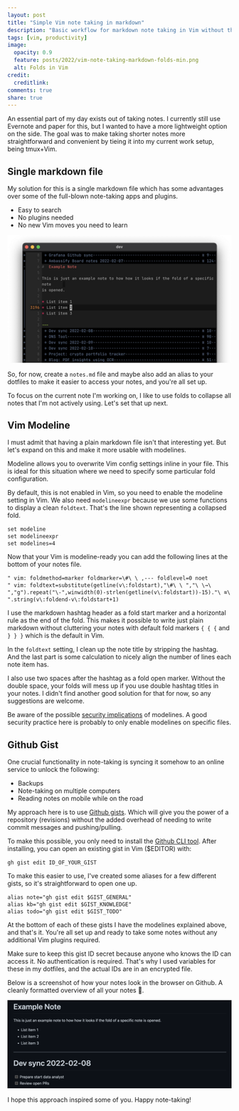 ```yaml
---
layout: post
title: "Simple Vim note taking in markdown"
description: "Basic workflow for markdown note taking in Vim without the need for a single plugin."
tags: [vim, productivity]
image:
  opacity: 0.9
  feature: posts/2022/vim-note-taking-markdown-folds-min.png
  alt: Folds in Vim
credit:
  creditlink:
comments: true
share: true
---
```

An essential part of my day exists out of taking notes. I currently still use Evernote and paper for this, but I wanted to have a more lightweight option on the side.
The goal was to make taking shorter notes more straightforward and convenient by tieing it into my current work setup, being tmux+Vim.

## Single markdown file
My solution for this is a single markdown file which has some advantages over some of the full-blown note-taking apps and plugins.

* Easy to search
* No plugins needed
* No new Vim moves you need to learn

![Example of folds in Vim](/images/posts/2022/vim-note-taking-setup-min.jpg)

So, for now, create a `notes.md` file and maybe also add an alias to your dotfiles to make it easier to access your notes, and you're all set up.

To focus on the current note I'm working on, I like to use folds to collapse all notes that I'm not actively using.
Let's set that up next.

## Vim Modeline
I must admit that having a plain markdown file isn't that interesting yet. But let's expand on this and make it more usable with modelines.

Modeline allows you to overwrite Vim config settings inline in your file. This is ideal for this situation where we need to specify some particular fold configuration.

By default, this is not enabled in Vim, so you need to enable the modeline setting in Vim. We also need `modelineexpr` because we use some functions to display a clean `foldtext`. That's the line shown representing a collapsed fold.

```
set modeline
set modelineexpr
set modelines=4
```

Now that your Vim is modeline-ready you can add the following lines at the bottom of your notes file.

```
" vim: foldmethod=marker foldmarker=\#\ \ ,--- foldlevel=0 noet
" vim: foldtext=substitute(getline(v\:foldstart),"\#\ \ ","\ \→\ ","g").repeat("\-",winwidth(0)-strlen(getline(v\:foldstart))-15)."\ ≋\ ".string(v\:foldend-v\:foldstart+1)
```

I use the markdown hashtag header as a fold start marker and a
horizontal rule as the end of the fold. This makes it possible to write just plain markdown
without cluttering your notes with default fold markers `{ { {` and `} } }` which is the default in Vim.

In the `foldtext` setting, I clean up the note title by stripping the hashtag. And the last part is some calculation to nicely align the number of lines each note item has.

I also use two spaces after the hashtag as a fold open marker. Without the double space, your folds will mess up if you use double hashtag titles in your notes. I didn't find another good solution for that for now, so any suggestions are welcome.

Be aware of the possible [security implications](https://security.stackexchange.com/questions/36001/vim-modeline-vulnerabilities) of modelines. A good security practice here is probably to only enable modelines on specific files.

## Github Gist
One crucial functionality in note-taking is syncing it somehow to an online service to unlock the following:

* Backups
* Note-taking on multiple computers
* Reading notes on mobile while on the road

My approach here is to use [Github gists](https://gist.github.com/). Which will give you the power of a repository (revisions) without the added overhead of needing to write commit messages and pushing/pulling.

To make this possible, you only need to install the [Github CLI tool](https://cli.github.com/).
After installing, you can open an existing gist in Vim ($EDITOR) with:

```
gh gist edit ID_OF_YOUR_GIST
```

To make this easier to use, I've created some aliases for a few different gists, so it's straightforward to open one up.


```
alias note="gh gist edit $GIST_GENERAL"
alias kb="gh gist edit $GIST_KNOWLEDGE"
alias todo="gh gist edit $GIST_TODO"
```

At the bottom of each of these gists I have the modelines explained above, and that's it.
You're all set up and ready to take some notes without any additional Vim plugins required.

Make sure to keep this gist ID secret because anyone who knows the ID can access it.
No authentication is required. That's why I used variables for these in my dotfiles, and the actual IDs are in an encrypted file.

Below is a screenshot of how your notes look in the browser on Github. A cleanly formatted overview of all your notes 🎉.

![Github gist markdown rendered view](/images/posts/2022/vim-note-gist-markdown-min.png)

I hope this approach inspired some of you.
Happy note-taking!
